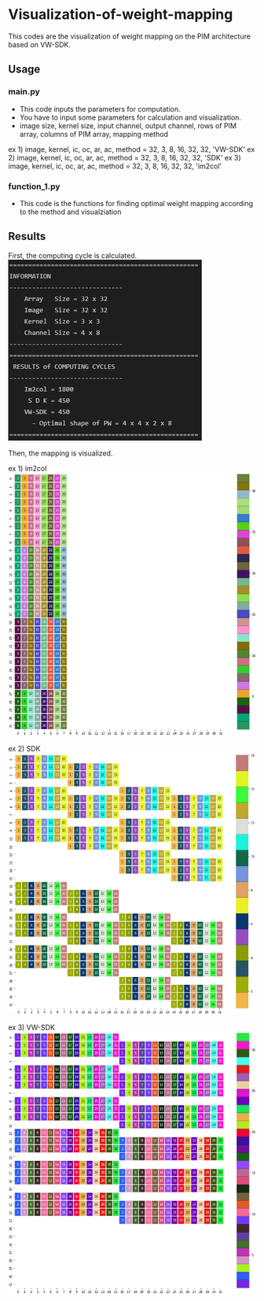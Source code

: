 # Visualization-of-weight-mapping

This codes are the visualization of weight mapping on the PIM architecture based on VW-SDK. 

## Usage
### main.py

* This code inputs the parameters for computation.
* You have to input some parameters for calculation and visualization.
* image size, kernel size, input channel, output channel, rows of PIM array, columns of PIM array, mapping method
 
ex 1) image, kernel, ic, oc, ar, ac, method = 32, 3, 8, 16, 32, 32, 'VW-SDK'
ex 2) image, kernel, ic, oc, ar, ac, method = 32, 3, 8, 16, 32, 32, 'SDK'
ex 3) image, kernel, ic, oc, ar, ac, method = 32, 3, 8, 16, 32, 32, 'im2col'

### function_1.py

* This code is the functions for finding optimal weight mapping according to the method and visualziation

## Results

First, the computing cycle is calculated.
![](./results.png)

Then, the mapping is visualized.

ex 1) im2col
![](./im2col.png)

ex 2) SDK
![](./sdk.png)

ex 3) VW-SDK
![](./vw-sdk.png)
